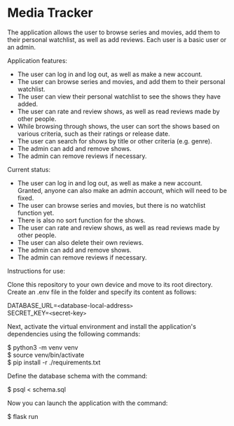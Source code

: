 # Media Tracker

The application allows the user to browse series and movies, add them to their personal watchlist, as well as add reviews. Each user is a basic user or an admin. 

Application features:

* The user can log in and log out, as well as make a new account.
* The user can browse series and movies, and add them to their personal watchlist.
* The user can view their personal watchlist to see the shows they have added. 
* The user can rate and review shows, as well as read reviews made by other people.
* While browsing through shows, the user can sort the shows based on various criteria, such as their ratings or release date.
* The user can search for shows by title or other criteria (e.g. genre).
* The admin can add and remove shows.
* The admin can remove reviews if necessary. 

Current status:

* The user can log in and log out, as well as make a new account. Granted, anyone can also make an admin account, which will need to be fixed.
* The user can browse series and movies, but there is no watchlist function yet.
* There is also no sort function for the shows. 
* The user can rate and review shows, as well as read reviews made by other people.
* The user can also delete their own reviews.
* The admin can add and remove shows.
* The admin can remove reviews if necessary.

Instructions for use:

Clone this repository to your own device and move to its root directory. Create an .env file in the folder and specify its content as follows:

DATABASE_URL=`<`database-local-address`>` <br>
SECRET_KEY=`<`secret-key`>`

Next, activate the virtual environment and install the application's dependencies using the following commands:

$ python3 -m venv venv <br>
$ source venv/bin/activate <br>
$ pip install -r ./requirements.txt <br>

Define the database schema with the command:

$ psql < schema.sql

Now you can launch the application with the command:

$ flask run
